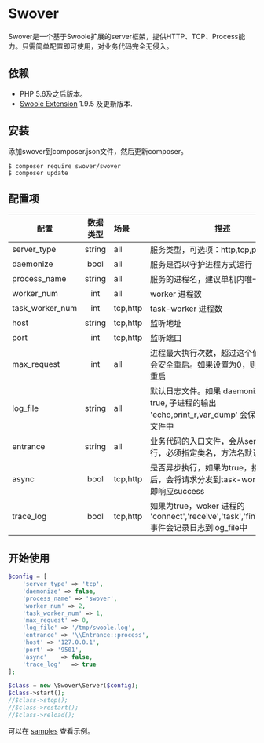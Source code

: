 # Swover

Swover是一个基于Swoole扩展的server框架，提供HTTP、TCP、Process能力。只需简单配置即可使用，对业务代码完全无侵入。

## 依赖

- PHP 5.6及之后版本。
- [Swoole Extension](http://pecl.php.net/package/swoole) 1.9.5 及更新版本.

## 安装

添加swover到composer.json文件，然后更新composer。

```
$ composer require swover/swover
$ composer update
```

## 配置项

| 配置            | 数据类型 | 场景     | 描述                                                         |
| --------------- | :------: | :------- | ------------------------------------------------------------ |
| server_type     |  string  | all      | 服务类型，可选项：http,tcp,process                           |
| daemonize       |   bool   | all      | 服务是否以守护进程方式运行                                   |
| process_name    |  string  | all      | 服务的进程名，建议单机内唯一                                 |
| worker_num      |   int    | all      | worker 进程数                                                |
| task_worker_num |   int    | tcp,http | task-worker 进程数                                           |
| host            |  string  | tcp,http | 监听地址                                                     |
| port            |   int    | tcp,http | 监听端口                                                     |
| max_request     |   int    | all      | 进程最大执行次数，超过这个值时，进程会安全重启。如果设置为0，则永远不会重启 |
| log_file        |  string  | all      | 默认日志文件。如果 daemonize 设置为 true, 子进程的输出 'echo,print_r,var_dump' 会保存到这个文件中 |
| entrance        |  string  | all      | 业务代码的入口文件，会从server中执行，必须指定类名，方法名默认是run |
| async           |   bool   | tcp,http | 是否异步执行，如果为true，接收到请求后，会将请求分发到task-worker，并立即响应success |
| trace_log       |   bool   | tcp,http | 如果为true，woker 进程的 'connect','receive','task','finish','close' 事件会记录日志到log_file中 |

## 开始使用

```php
$config = [
    'server_type' => 'tcp',
    'daemonize' => false,
    'process_name' => 'swover',
    'worker_num' => 2,
    'task_worker_num' => 1,
    'max_request' => 0,
    'log_file' => '/tmp/swoole.log',
    'entrance' => '\\Entrance::process',
    'host' => '127.0.0.1',
    'port' => '9501',
    'async'    => false,
    'trace_log'   => true
];

$class = new \Swover\Server($config);
$class->start();
//$class->stop();
//$class->restart();
//$class->reload();
```

可以在 [samples](./samples) 查看示例。
